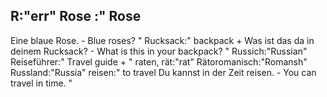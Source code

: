 R:"err"
Rose :"
Rose
-
Eine blaue Rose. - Blue roses?
"
Rucksack:"
backpack
+
Was ist das da in deinem Rucksack? - What is this in your backpack?
"
Russich:"Russian"
Reiseführer:"
Travel guide
+
"
raten, rät:"rat"
Rätoromanisch:"Romansh"
Russland:"Russia"
reisen:"
to travel
Du kannst in der Zeit reisen. - You can travel in time.
"
